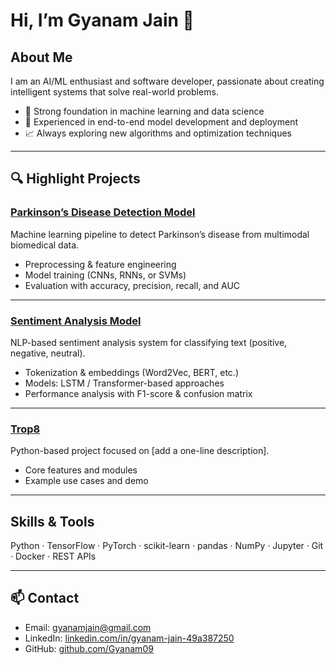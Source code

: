 # Hi, I’m Gyanam Jain 👋  

## About Me  
I am an AI/ML enthusiast and software developer, passionate about creating intelligent systems that solve real-world problems.  

- 🎯 Strong foundation in machine learning and data science  
- 🧠 Experienced in end-to-end model development and deployment  
- 📈 Always exploring new algorithms and optimization techniques  

---

## 🔍 Highlight Projects  

### [Parkinson’s Disease Detection Model](https://github.com/Gyanam09/multimodal-parkinson-s-disease-analysis-portal)  
Machine learning pipeline to detect Parkinson’s disease from multimodal biomedical data.  
- Preprocessing & feature engineering  
- Model training (CNNs, RNNs, or SVMs)  
- Evaluation with accuracy, precision, recall, and AUC  

---

### [Sentiment Analysis Model](https://github.com/Gyanam09/Sentiment-Analysis-Model)  
NLP-based sentiment analysis system for classifying text (positive, negative, neutral).  
- Tokenization & embeddings (Word2Vec, BERT, etc.)  
- Models: LSTM / Transformer-based approaches  
- Performance analysis with F1-score & confusion matrix  


---

### [Trop8](https://github.com/Gyanam09/Trop8)  
Python-based project focused on [add a one-line description].  
- Core features and modules  
- Example use cases and demo  

---

## Skills & Tools  
Python · TensorFlow · PyTorch · scikit-learn · pandas · NumPy · Jupyter · Git · Docker · REST APIs  

---

## 📫 Contact  
- Email: gyanamjain@gmail.com  
- LinkedIn: [linkedin.com/in/gyanam-jain-49a387250](https://www.linkedin.com/in/gyanam-jain-49a387250)  
- GitHub: [github.com/Gyanam09](https://github.com/Gyanam09)  
